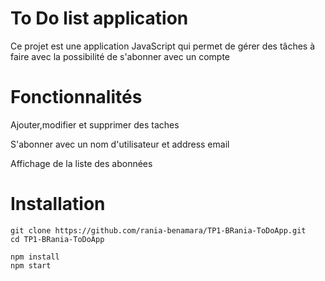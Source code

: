<h1>To Do list application</h1>
<p>Ce projet est une application JavaScript qui permet de gérer des tâches à faire avec la possibilité de s'abonner avec un compte</p>

<h1>Fonctionnalités</h1>
<p>Ajouter,modifier et supprimer des taches</p>
<p>S'abonner avec un nom d'utilisateur et address email</p>
<p>Affichage de la liste des abonnées</p>

<h1>Installation</h1>
<code>git clone https://github.com/rania-benamara/TP1-BRania-ToDoApp.git</code><br/>
<code>cd TP1-BRania-ToDoApp</code><br/>

<code>npm install</code><br/>
<code>npm start</code><br/>